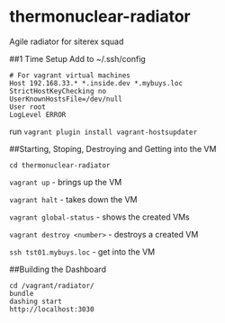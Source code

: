 # thermonuclear-radiator
Agile radiator for siterex squad

##1 Time Setup
Add to ~/.ssh/config
```
# For vagrant virtual machines
Host 192.168.33.* *.inside.dev *.mybuys.loc
StrictHostKeyChecking no
UserKnownHostsFile=/dev/null
User root
LogLevel ERROR
```

run `vagrant plugin install vagrant-hostsupdater`

##Starting, Stoping, Destroying and Getting into the VM

`cd thermonuclear-radiator`

`vagrant up` - brings up the VM

`vagrant halt` - takes down the VM

`vagrant global-status` - shows the created VMs

`vagrant destroy <number>` - destroys a created VM

`ssh tst01.mybuys.loc` - get into the VM

##Building the Dashboard
```
cd /vagrant/radiator/
bundle
dashing start
http://localhost:3030
```



